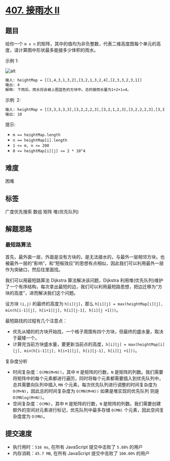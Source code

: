 # [407. 接雨水 II](https://leetcode-cn.com/problems/trapping-rain-water-ii/)

## 题目

给你一个 `m x n` 的矩阵，其中的值均为非负整数，代表二维高度图每个单元的高度，请计算图中形状最多能接多少体积的雨水。

示例 1:

![alt](./imgs/407-eg1.jpeg)

```txt
输入: heightMap = [[1,4,3,1,3,2],[3,2,1,3,2,4],[2,3,3,2,3,1]]
输出: 4
解释: 下雨后，雨水将会被上图蓝色的方块中。总的接雨水量为1+2+1=4。
```

示例  2:

```txt
输入: heightMap = [[3,3,3,3,3],[3,2,2,2,3],[3,2,1,2,3],[3,2,2,2,3],[3,3,3,3,3]]
输出: 10
```

提示:

- `m == heightMap.length`
- `n == heightMap[i].length`
- `1 <= m, n <= 200`
- `0 <= heightMap[i][j] <= 2 * 10^4`

## 难度

困难

## 标签

广度优先搜索 数组 矩阵 堆(优先队列)

## 解题思路

### 最短路算法

首先，最外面一层，外面是没有方块的，是无法接水的，与最外一层相邻方块，也被最外一层的“影响”，和“短板效应”的思想有点相似，因此我们可以利用最外一层作为突破口，然后往里面找。

我们可以用最短路算法 Dijkstra 算法解决该问题，Dijkstra 利用堆(优先队列)维护了一个有序结构，每次拿出最短的边，我们可以利用最短路思想，把边迁移为“方块的高度”，进而解决我们这个问题。

设方块 `(i,j)` 的最终的高度为 `h[i][j]`，那么 `h[i][j] = max(heightMap[i][j], min(h[i-1][j], h[i+1][j], h[i][j-1], h[i][j +1]))`。

最短路找的过程有几个注意点：

- 优先从矮的的方块开始找，一个格子周围有四个方块，但最终的盛水量，取决于最矮一个。
- 计算完当前方块盛水量，要更新当前点的高度，`h[i][j] = max(heightMap[i][j], min(h[i-1][j], h[i+1][j], h[i][j-1], h[i][j +1]))`。

复杂度分析

- 时间复杂度：`O(MN(M+N))`，其中 `M` 是矩阵的行数，`N` 是矩阵的列数。我们需要将矩阵中的每个元素都进行遍历，同时将每个元素都需要插入到优先队列中，总共需要向队列中插入 `MN` 个元素，每次优先队列进行调整的时间复杂度为 `O(M+N)`，因此总的时间复杂度为 `O(MN(M+N))` 如果是堆实现的优先队列 则是 `O(MNlog(M+N))`。
- 空间复杂度：`O(MN)`，其中 `M` 是矩阵的行数，`N` 是矩阵的列数。我们需要创建额外的空间对元素进行标记，优先队列中最多存储 `O(MN)` 个元素，因此空间复杂度度为 `O(MN)`。

## 提交速度

- 执行用时：`516 ms`, 在所有 JavaScript 提交中击败了 `5.88%` 的用户
- 内存消耗：`45.7 MB`, 在所有 JavaScript 提交中击败了 `100.00%` 的用户
